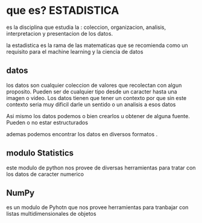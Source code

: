 # que es? ESTADISTICA

es la disciplina que estudia la : coleccion, organizacion, analisis, interpretacion y presentacion de los datos.

la estadistica es la rama de las matematicas que se recomienda como un requisito para el machine learning y la ciencia de datos

## datos

los datos son cualquier coleccion de valores que recolectan con algun proposito. Pueden ser de cualquier tipo desde un caracter hasta una imagen o video. Los datos tienen que tener un contexto por que sin este contexto seria muy dificil darle un sentido o un analisis a esos datos

Asi mismo los datos podemos o bien crearlos u obtener de alguna fuente. Pueden o no estar estructurados

ademas podemos encontrar los datos en diversos formatos .

## modulo Statistics

este modulo de python nos provee de diversas herramientas para tratar con los datos de caracter numerico

## NumPy

es un modulo de Pyhotn que nos provee herramientas para tranbajar con listas multidimensionales de objetos